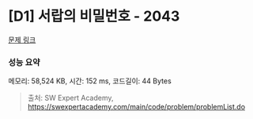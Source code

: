 # [D1] 서랍의 비밀번호 - 2043 

[문제 링크](https://swexpertacademy.com/main/code/problem/problemDetail.do?contestProbId=AV5QJ_8KAx8DFAUq) 

### 성능 요약

메모리: 58,524 KB, 시간: 152 ms, 코드길이: 44 Bytes



> 출처: SW Expert Academy, https://swexpertacademy.com/main/code/problem/problemList.do